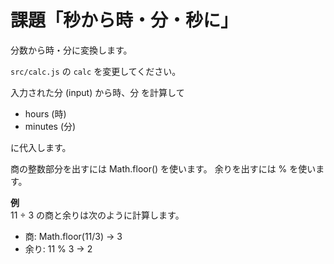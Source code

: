 # 課題「秒から時・分・秒に」

分数から時・分に変換します。

`src/calc.js` の `calc` を変更してください。

入力された分 (input) から時、分 を計算して

- hours (時)
- minutes (分)

に代入します。

商の整数部分を出すには Math.floor() を使います。
余りを出すには % を使います。

**例**<br/>
11 ÷ 3 の商と余りは次のように計算します。

- 商: Math.floor(11/3) → 3
- 余り: 11 % 3 → 2
